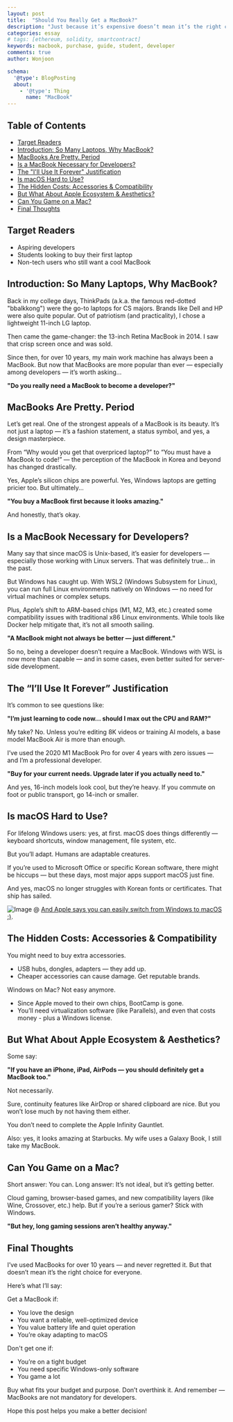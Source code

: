 ```yaml
---
layout: post
title:  "Should You Really Get a MacBook?"
description: "Just because it’s expensive doesn’t mean it’s the right choice — and a MacBook might not be the answer for everyone. This post explores whether a MacBook truly fits your needs, budget, and lifestyle — especially if you’re a student or aspiring developer."
categories: essay
# tags: [ethereum, solidity, smartcontract]
keywords: macbook, purchase, guide, student, developer
comments: true
author: Wonjoon

schema:
  '@type': BlogPosting
  about:
    - '@type': Thing
      name: "MacBook"
---
```


## Table of Contents

- [Target Readers](#target-readers)
- [Introduction: So Many Laptops, Why MacBook?](#introduction-so-many-laptops-why-macbook)
- [MacBooks Are Pretty. Period](#macbooks-are-pretty-period)
- [Is a MacBook Necessary for Developers?](#is-a-macbook-necessary-for-developers)
- [The "I'll Use It Forever" Justification](#the-ill-use-it-forever-justification)
- [Is macOS Hard to Use?](#is-macos-hard-to-use)
- [The Hidden Costs: Accessories & Compatibility](#the-hidden-costs-accessories--compatibility)
- [But What About Apple Ecosystem & Aesthetics?](#but-what-about-apple-ecosystem--aesthetics)
- [Can You Game on a Mac?](#can-you-game-on-a-mac)
- [Final Thoughts](#final-thoughts)

## Target Readers

- Aspiring developers
- Students looking to buy their first laptop
- Non-tech users who still want a cool MacBook

## Introduction: So Many Laptops, Why MacBook?

Back in my college days, ThinkPads (a.k.a. the famous red-dotted "bbalkkong") were the go-to laptops for CS majors. Brands like Dell and HP were also quite popular. Out of patriotism (and practicality), I chose a lightweight 11-inch LG laptop.

Then came the game-changer: the 13-inch Retina MacBook in 2014. I saw that crisp screen once and was sold.

Since then, for over 10 years, my main work machine has always been a MacBook. But now that MacBooks are more popular than ever — especially among developers — it’s worth asking…

**"Do you really need a MacBook to become a developer?"**

## MacBooks Are Pretty. Period

Let’s get real. One of the strongest appeals of a MacBook is its beauty. It’s not just a laptop — it’s a fashion statement, a status symbol, and yes, a design masterpiece.

From “Why would you get that overpriced laptop?” to “You must have a MacBook to code!” — the perception of the MacBook in Korea and beyond has changed drastically.

Yes, Apple’s silicon chips are powerful. Yes, Windows laptops are getting pricier too. But ultimately…

**"You buy a MacBook first because it looks amazing."**

And honestly, that’s okay.

## Is a MacBook Necessary for Developers?

Many say that since macOS is Unix-based, it’s easier for developers — especially those working with Linux servers. That was definitely true… in the past.

But Windows has caught up. With WSL2 (Windows Subsystem for Linux), you can run full Linux environments natively on Windows — no need for virtual machines or complex setups.

Plus, Apple’s shift to ARM-based chips (M1, M2, M3, etc.) created some compatibility issues with traditional x86 Linux environments. While tools like Docker help mitigate that, it’s not all smooth sailing.

**"A MacBook might not always be better — just different."**

So no, being a developer doesn’t require a MacBook. Windows with WSL is now more than capable — and in some cases, even better suited for server-side development.

## The “I’ll Use It Forever” Justification

It’s common to see questions like:

**"I’m just learning to code now… should I max out the CPU and RAM?"**

My take? No. Unless you’re editing 8K videos or training AI models, a base model MacBook Air is more than enough.

I’ve used the 2020 M1 MacBook Pro for over 4 years with zero issues — and I’m a professional developer.

**"Buy for your current needs. Upgrade later if you actually need to."**

And yes, 16-inch models look cool, but they’re heavy. If you commute on foot or public transport, go 14-inch or smaller.

## Is macOS Hard to Use?

For lifelong Windows users: yes, at first. macOS does things differently — keyboard shortcuts, window management, file system, etc.

But you’ll adapt. Humans are adaptable creatures.

If you’re used to Microsoft Office or specific Korean software, there might be hiccups — but these days, most major apps support macOS just fine.

And yes, macOS no longer struggles with Korean fonts or certificates. That ship has sailed.

![Image](https://github.com/user-attachments/assets/cd97cb20-e494-43cc-8167-484784e28a2b)
@ [And Apple says you can easily switch from Windows to macOS :)](https://www.apple.com/kr/macbook-pro/mac-does-that/).

## The Hidden Costs: Accessories & Compatibility

You might need to buy extra accessories.

- USB hubs, dongles, adapters — they add up.
- Cheaper accessories can cause damage. Get reputable brands.

Windows on Mac? Not easy anymore.

- Since Apple moved to their own chips, BootCamp is gone.
- You’ll need virtualization software (like Parallels), and even that costs money -  plus a Windows license.

## But What About Apple Ecosystem & Aesthetics?

Some say:

**"If you have an iPhone, iPad, AirPods — you should definitely get a MacBook too."**

Not necessarily.

Sure, continuity features like AirDrop or shared clipboard are nice. But you won’t lose much by not having them either.

You don’t need to complete the Apple Infinity Gauntlet.

Also: yes, it looks amazing at Starbucks. My wife uses a Galaxy Book, I still take my MacBook.

## Can You Game on a Mac?

Short answer: You can. Long answer: It’s not ideal, but it’s getting better.

Cloud gaming, browser-based games, and new compatibility layers (like Wine, Crossover, etc.) help. But if you’re a serious gamer? Stick with Windows.

**"But hey, long gaming sessions aren’t healthy anyway."**

## Final Thoughts

I’ve used MacBooks for over 10 years — and never regretted it. But that doesn’t mean it’s the right choice for everyone.

Here’s what I’ll say:

Get a MacBook if:

- You love the design
- You want a reliable, well-optimized device
- You value battery life and quiet operation
- You’re okay adapting to macOS

Don't get one if:

- You’re on a tight budget
- You need specific Windows-only software
- You game a lot

Buy what fits your budget and purpose. Don’t overthink it. And remember — MacBooks are not mandatory for developers.

Hope this post helps you make a better decision!
